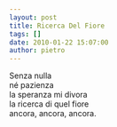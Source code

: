 ```yaml
---
layout: post
title: Ricerca Del Fiore
tags: []
date: 2010-01-22 15:07:00
author: pietro
---
```

Senza nulla<br/>né pazienza<br/>la speranza mi divora<br/>la ricerca di quel fiore<br/>ancora, ancora, ancora.<br/>

